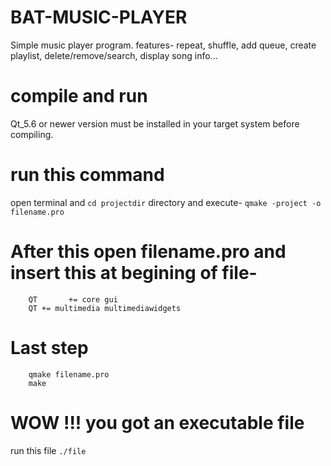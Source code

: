 # BAT-MUSIC-PLAYER
Simple music player program.
features- repeat, shuffle, add queue, create playlist, delete/remove/search, display song info...

# compile and run
Qt_5.6 or newer version must be installed in your target system before compiling.
# run this command
open terminal and `cd projectdir` directory and execute-
        `qmake -project -o filename.pro`
        
# After this open filename.pro and insert this at begining of file-
        QT       += core gui
        QT += multimedia multimediawidgets
        
# Last step
        qmake filename.pro
        make
        
# WOW !!! you got an executable file
run this file
        `./file`

